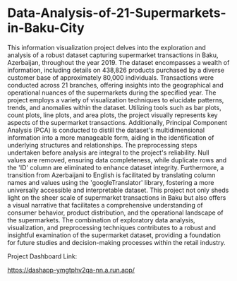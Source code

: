# Data-Analysis-of-21-Supermarkets-in-Baku-City
This information visualization project delves into the exploration and analysis of a robust dataset capturing supermarket transactions in Baku, Azerbaijan, throughout the year 2019. The dataset encompasses a wealth of information, including details on 438,826 products purchased by a diverse customer base of approximately 80,000 individuals. Transactions were conducted across 21 branches, offering insights into the geographical and operational nuances of the supermarkets during the specified year.
The project employs a variety of visualization techniques to elucidate patterns, trends, and anomalies within the dataset. Utilizing tools such as bar plots, count plots, line plots, and area plots, the project visually represents key aspects of the supermarket transactions. Additionally, Principal Component Analysis (PCA) is conducted to distill the dataset's multidimensional information into a more manageable form, aiding in the identification of underlying structures and relationships.
The preprocessing steps undertaken before analysis are integral to the project's reliability. Null values are removed, ensuring data completeness, while duplicate rows and the 'ID' column are eliminated to enhance dataset integrity. Furthermore, a transition from Azerbaijani to English is facilitated by translating column names and values using the 'googleTranslator' library, fostering a more universally accessible and interpretable dataset.
This project not only sheds light on the sheer scale of supermarket transactions in Baku but also offers a visual narrative that facilitates a comprehensive understanding of consumer behavior, product distribution, and the operational landscape of the supermarkets. The combination of exploratory data analysis, visualization, and preprocessing techniques contributes to a robust and insightful examination of the supermarket dataset, providing a foundation for future studies and decision-making processes within the retail industry.

Project Dashboard Link:

https://dashapp-ymgtphv2qa-nn.a.run.app/
